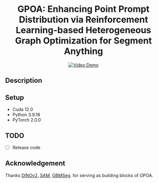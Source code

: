 <div align="center">

<h1> GPOA: Enhancing Point Prompt Distribution via Reinforcement Learning-based Heterogeneous Graph Optimization for Segment Anything </h1>

</div>



<div align="center">
  <a href="https://youtu.be/LKievqcEsJA">
    <img src="Display/Video.gif" alt="Video Demo">
  </a>
</div>


##  Description
## Setup 
- Cuda 12.0
- Python 3.9.18
- PyTorch 2.0.0

## TODO
- [ ] Release code


## Acknowledgement
Thanks [DINOv2](https://github.com/facebookresearch/dinov2), [SAM](https://github.com/facebookresearch/segment-anything), [GBMSeg](https://github.com/SnowRain510/GBMSeg). for serving as building blocks of GPOA.
